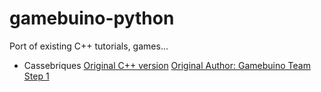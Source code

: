 # gamebuino-python
Port of existing C++ tutorials, games...

* Cassebriques
[Original C++ version](https://gamebuino.com/academy/workshop/casse-briques)
[Original Author: Gamebuino Team](https://gamebuino.com)
[Step 1](casse-briques/introduction.py)
